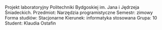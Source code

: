 Projekt laboratoryjny Politechniki Bydgoskiej im. Jana i Jędrzeja Śniadeckich.
Przedmiot: Narzędzia programistyczne 
Semestr: zimowy 
Forma studiów: Stacjonarne 
Kierunek: informatyka stosowana 
Grupa: 10 
Student: Klaudia Ostafin
